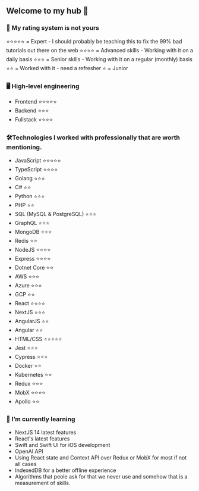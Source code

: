 ## Welcome to my hub 👋

### 📌 My rating system is not yours 

⭐⭐⭐⭐⭐ = Expert - I should probably be teaching this to fix the 99% bad tutorials out there on the web
⭐⭐⭐⭐ = Advanced skills - Working with it on a daily basis
⭐⭐⭐ = Senior skills - Working with it on a regular (monthly) basis
⭐⭐ = Worked with it - need a refresher
⭐ = Junior

### 🖥️ High-level engineering

- Frontend                 ⭐⭐⭐⭐⭐
- Backend                  ⭐⭐⭐
- Fullstack                ⭐⭐⭐⭐

### 🛠️Technologies I worked with professionally that are worth mentioning.
- JavaScript               ⭐⭐⭐⭐⭐
- TypeScript               ⭐⭐⭐⭐
- Golang                   ⭐⭐⭐
- C#                       ⭐⭐
- Python                   ⭐⭐⭐
- PHP                      ⭐⭐
- SQL (MySQL & PostgreSQL) ⭐⭐⭐
- GraphQL                  ⭐⭐⭐
- MongoDB                  ⭐⭐⭐
- Redis                    ⭐⭐
- NodeJS                   ⭐⭐⭐⭐
- Express                  ⭐⭐⭐⭐
- Dotnet Core              ⭐⭐
- AWS                      ⭐⭐⭐
- Azure                    ⭐⭐⭐
- GCP                      ⭐⭐
- React                    ⭐⭐⭐⭐
- NextJS                   ⭐⭐⭐
- AngularJS                ⭐⭐
- Angular                  ⭐⭐
- HTML/CSS                 ⭐⭐⭐⭐⭐
- Jest                     ⭐⭐⭐
- Cypress                  ⭐⭐⭐
- Docker                   ⭐⭐
- Kubernetes               ⭐⭐
- Redux                    ⭐⭐⭐
- MobX                     ⭐⭐⭐⭐
- Apollo                   ⭐⭐

### 🌱 I’m currently learning 
- NextJS 14 latest features
- React's latest features
- Swift and Swift UI for iOS development
- OpenAI API
- Using React state and Context API over Redux or MobX for most if not all cases
- IndexedDB for a better offline experience
- Algorithms that peole ask for that we never use and somehow that is a measurement of skills.

<!--
**CarlSandsten/CarlSandsten** is a ✨ _special_ ✨ repository because its `README.md` (this file) appears on your GitHub profile.

Here are some ideas to get you started:

- 🔭 I’m currently working on ...
- 🌱 I’m currently learning ...
- 👯 I’m looking to collaborate on ...
- 🤔 I’m looking for help with ...
- 💬 Ask me about ...
- 📫 How to reach me: ...
- 😄 Pronouns: ...
- ⚡ Fun fact: ...
-->

